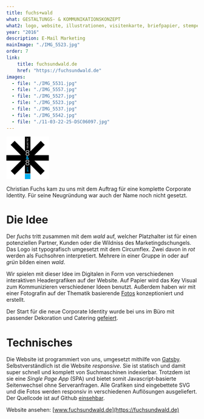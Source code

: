 ```yaml
---
title: fuchs+wald
what: GESTALTUNGS- & KOMMUNIKATIONSKONZEPT
what2: logo, website, illustrationen, visitenkarte, briefpapier, stempel, t-shirt
year: "2016"
description: E-Mail Marketing
mainImage: "./IMG_5523.jpg"
order: 7
link: 
    title: fuchsundwald.de
    href: "https://fuchsundwald.de"
images:
  - file: "./IMG_5531.jpg"
  - file: "./IMG_5557.jpg"
  - file: "./IMG_5527.jpg"
  - file: "./IMG_5523.jpg"
  - file: "./IMG_5537.jpg"
  - file: "./IMG_5542.jpg"
  - file: "./11-03-22-25-DSC06097.jpg"
---
```


<a target="_blank" class="blank-link" href="https://twitter.com/volligohne/status/862955898913918977">
<img title="CO&CO SELECTED" src="co-und-co-selected-cyan2017.svg" style="width: 7rem"/>
</a>

Christian Fuchs kam zu uns mit dem Auftrag für eine komplette Corporate Identity. Für seine Neugründung war auch der Name noch nicht gesetzt.

# Die Idee
Der *fuchs* tritt zusammen mit dem *wald* auf, welcher Platzhalter ist für einen potenziellen Partner, Kunden oder die Wildniss des Marketingdschungels. Das Logo ist typografisch umgesetzt mit dem Circumflex. Zwei davon in *rot* werden als Fuchsohren interpretiert. Mehrere in einer Gruppe in oder auf *grün* bilden einen *wald*.

Wir spielen mit dieser Idee im Digitalen in Form von verschiedenen interaktiven Headergrafiken auf der Website. Auf Papier wird das Key Visual zum Kommunizieren verschiedener Ideen benutzt. Außerdem haben wir mit einer Fotografin auf der Thematik basierende [Fotos](/neuigkeiten/fotos-fuchs/) konzeptioniert und erstellt.

Der Start für die neue Corporate Identity wurde bei uns im Büro mit passender Dekoration und Catering [gefeiert](/neuigkeiten/fuchs-launch/).

# Technisches
Die Website ist programmiert von uns, umgesetzt mithilfe von [Gatsby](https://github.com/gatsbyjs/gatsby). Selbstverständlich ist die Website *responsive*. Sie ist statisch und damit super schnell und komplett von Suchmaschinen indexierbar. Trotzdem ist sie eine *Single Page App* (SPA) und bietet somit Javascript-basierte Seitenwechsel ohne Serveranfragen. Alle Grafiken sind eingebettete SVG und die Fotos werden responsiv in verschiedenen Auflösungen ausgeliefert. Der Quellcode ist auf Github [einsehbar](https://github.com/timurc/cf-website).

Website ansehen: [www.fuchsundwald.de](https://fuchsundwald.de)